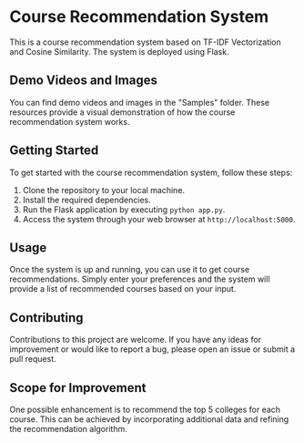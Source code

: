 # Course Recommendation System

This is a course recommendation system based on TF-IDF Vectorization and Cosine Similarity. The system is deployed using Flask.

## Demo Videos and Images

You can find demo videos and images in the "Samples" folder. These resources provide a visual demonstration of how the course recommendation system works.

## Getting Started

To get started with the course recommendation system, follow these steps:

1. Clone the repository to your local machine.
2. Install the required dependencies.
3. Run the Flask application by executing `python app.py`.
4. Access the system through your web browser at `http://localhost:5000`.

## Usage

Once the system is up and running, you can use it to get course recommendations. Simply enter your preferences and the system will provide a list of recommended courses based on your input.

## Contributing

Contributions to this project are welcome. If you have any ideas for improvement or would like to report a bug, please open an issue or submit a pull request.

## Scope for Improvement

One possible enhancement is to recommend the top 5 colleges for each course. This can be achieved by incorporating additional data and refining the recommendation algorithm.

